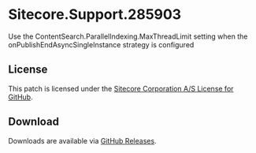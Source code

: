 # Sitecore.Support.285903
Use the ContentSearch.ParallelIndexing.MaxThreadLimit setting when the onPublishEndAsyncSingleInstance strategy is configured

## License  
This patch is licensed under the [Sitecore Corporation A/S License for GitHub](https://github.com/sitecoresupport/Sitecore.Support.285903/blob/master/LICENSE).  

## Download  
Downloads are available via [GitHub Releases](https://github.com/sitecoresupport/Sitecore.Support.285903/releases).  

